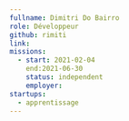 ```yaml
---
fullname: Dimitri Do Bairro
role: Développeur
github: rimiti
link:
missions: 
  - start: 2021-02-04 
    end:2021-06-30 
    status: independent
    employer: 
startups: 
  - apprentissage
---
```

